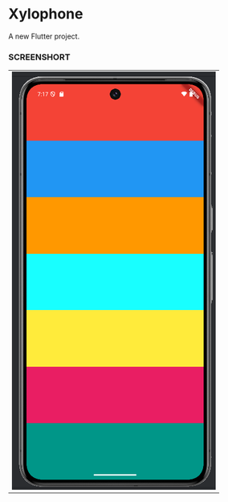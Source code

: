 # Xylophone

A new Flutter project.

<h3>SCREENSHORT</h3>
<table>
  <tr>
    <td><img src = "https://github.com/Tusharlathiya8140/Xylophone/blob/master/Xylophone.png?raw=true"></td>
  </tr>
</table>
